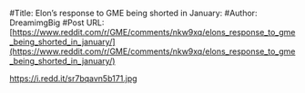 #Title: Elon’s response to GME being shorted in January:
#Author: DreamimgBig
#Post URL: [https://www.reddit.com/r/GME/comments/nkw9xq/elons_response_to_gme_being_shorted_in_january/](https://www.reddit.com/r/GME/comments/nkw9xq/elons_response_to_gme_being_shorted_in_january/)


https://i.redd.it/sr7bqavn5b171.jpg